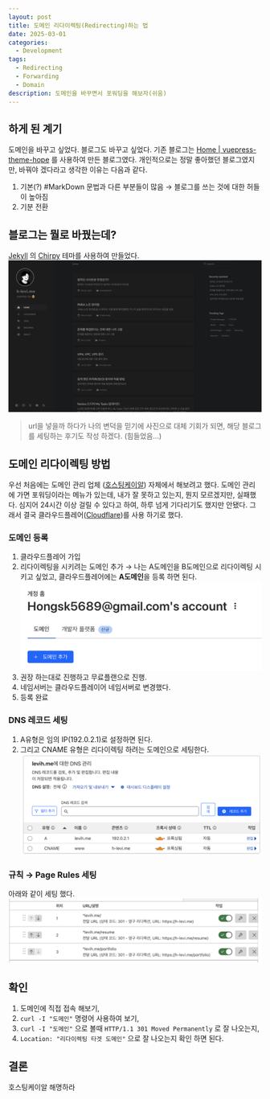 ```yaml
---
layout: post
title: 도메인 리다이렉팅(Redirecting)하는 법
date: 2025-03-01
categories:
  - Development
tags:
  - Redirecting
  - Forwarding
  - Domain
description: 도메인을 바꾸면서 포워딩을 해보자(쉬움)
---
```


## 하게 된 계기
도메인을 바꾸고 싶었다.
블로그도 바꾸고 싶었다.
기존 블로그는 [Home | vuepress-theme-hope](https://theme-hope.vuejs.press) 를 사용하여 만든 블로그였다. 개인적으로는 정말 좋아했던 블로그였지만, 바꿔야 겠다라고 생각한 이유는 다음과 같다. 
1. 기본(?) #MarkDown 문법과 다른 부분들이 많음 → 블로그를 쓰는 것에 대한 허들이 높아짐
2. 기분 전환

## 블로그는 뭘로 바꿨는데?
[Jekyll](https://jekyllrb.com) 의 [Chirpy](https://chirpy.cotes.page) 테마를 사용하여 만들었다.
![image](도메인%20리다이렉팅Redirecting하는%20법-쉬운버전_attachments/9D5142CD-D4B9-4BE9-AD4A-DB2855967EFE.png)
> url을 넣을까 하다가 나의 변덕을 믿기에 사진으로 대체
기회가 되면, 해당 블로그를 세팅하는 후기도 작성 하겠다. (힘들었음...)

## 도메인 리다이렉팅 방법
우선 처음에는 도메인 관리 업체 ([호스팅케이알](https://www.hosting.kr)) 자체에서 해보려고 했다. 
도메인 관리에 가면 포워딩이라는 메뉴가 있는데, 내가 잘 못하고 있는지, 뭔지 모르겠지만, 실패했다. 
심지어 24시간 이상 걸릴 수 있다고 하여, 하루 넘게 기다리기도 했지만 안됐다. 
그래서 결국 클라우드플레어([Cloudflare](https://www.cloudflare.com/ko-kr/))를 사용 하기로 했다.

### 도메인 등록
1. 클라우드플레어 가입
2. 리다이렉팅을 시키려는 도메인 추가 → 나는 A도메인을 B도메인으로 리다이렉팅 시키고 싶었고, 클라우드플레어에는 **A도메인**을 등록 하면 된다. 
	![image](도메인%20리다이렉팅Redirecting하는%20법-쉬운버전_attachments/32EB8B89-C856-4378-B888-C5D31DF129B3.png)
3. 권장 하는대로 진행하고 무료플랜으로 진행.
4. 네임서버는 클라우드플레이어 네임서버로 변경했다.
5. 등록 완료

### DNS 레코드 세팅
1. A유형은 임의 IP(192.0.2.1)로 설정하면 된다.
2. 그리고 CNAME 유형은 리다이렉팅 하려는 도메인으로 세팅한다.
![image](도메인%20리다이렉팅Redirecting하는%20법-쉬운버전_attachments/44DD6107-8956-442A-80BE-E3A3DCB1A633.png)

### 규칙 → Page Rules 세팅
아래와 같이 세팅 했다.
![image](도메인%20리다이렉팅Redirecting하는%20법-쉬운버전_attachments/F7A7D632-51F8-4D3D-9356-E308467422E4.png)

## 확인
1. 도메인에 직접 접속 해보기,
2. `curl -I "도메인"` 명령어 사용하여 보기,
3. `curl -I "도메인"` 으로 볼때 `HTTP/1.1 301 Moved Permanently` 로 잘 나오는지,
4. `Location: "리다이렉팅 타겟 도메인"` 으로 잘 나오는지 확인 하면 된다.  

## 결론
호스팅케이알 해명하라